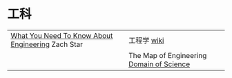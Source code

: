 # 工科

|                                                                                                                                 |                                                                                         |
| ------------------------------------------------------------------------------------------------------------------------------- | --------------------------------------------------------------------------------------- |
| [What You Need To Know About Engineering](https://www.youtube.com/playlist?list=PLi5WqFHu\_OJM5p-yu8Os\_4ogICQbg4ON-) Zach Star | 工程学 [wiki](https://zh.m.wikipedia.org/zh-cn/%E5%B7%A5%E7%A8%8B%E5%AD%A6)                |
|                                                                                                                                 | The Map of Engineering [Domain of Science](https://www.youtube.com/watch?v=pQgxiQAMTTo) |
